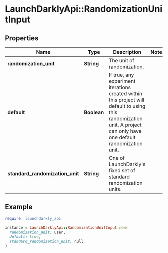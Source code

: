 # LaunchDarklyApi::RandomizationUnitInput

## Properties

| Name | Type | Description | Notes |
| ---- | ---- | ----------- | ----- |
| **randomization_unit** | **String** | The unit of randomization. |  |
| **default** | **Boolean** | If true, any experiment iterations created within this project will default to using this randomization unit. A project can only have one default randomization unit. |  |
| **standard_randomization_unit** | **String** | One of LaunchDarkly&#39;s fixed set of standard randomization units. |  |

## Example

```ruby
require 'launchdarkly_api'

instance = LaunchDarklyApi::RandomizationUnitInput.new(
  randomization_unit: user,
  default: true,
  standard_randomization_unit: null
)
```

